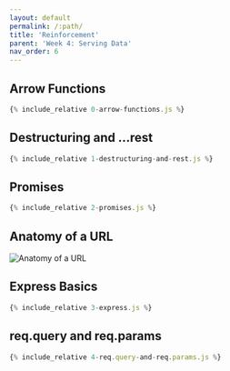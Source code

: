```yaml
---
layout: default
permalink: /:path/
title: 'Reinforcement'
parent: 'Week 4: Serving Data'
nav_order: 6
---
```


## Arrow Functions

```js
{% include_relative 0-arrow-functions.js %}
```

## Destructuring and ...rest

```js
{% include_relative 1-destructuring-and-rest.js %}
```

## Promises

```js
{% include_relative 2-promises.js %}
```

## Anatomy of a URL

![Anatomy of a URL](https://developer.mozilla.org/en-US/docs/Learn/Common_questions/What_is_a_URL/mdn-url-all.png)

## Express Basics

```js
{% include_relative 3-express.js %}
```

## req.query and req.params

```js
{% include_relative 4-req.query-and-req.params.js %}
```